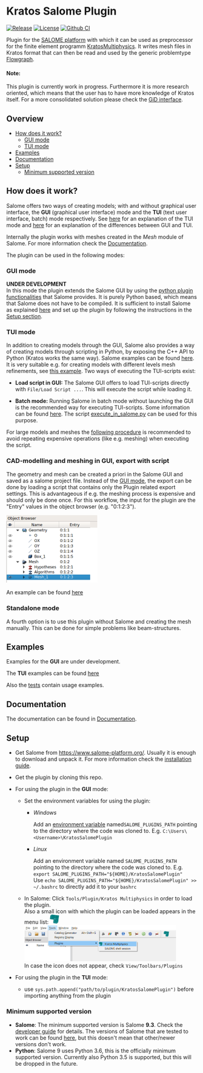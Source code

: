 # Kratos Salome Plugin

[![Release][release-image]][releases] [![License][license-image]][license] [![Github CI][CI-image]][CI-link]

[release-image]: https://img.shields.io/badge/release-1.0.0-green.svg?style=flat
[releases]: https://github.com/KratosMultiphysics/KratosSalomePlugin/releases

[license-image]: https://img.shields.io/badge/License-BSD%203--Clause-blue.svg
[license]: https://github.com/KratosMultiphysics/KratosSalomePlugin/blob/master/LICENSE

[CI-image]: https://github.com/KratosMultiphysics/KratosSalomePlugin/workflows/Plugin%20CI/badge.svg
[CI-link]: https://github.com/KratosMultiphysics/KratosSalomePlugin/actions?query=workflow%3A%22Plugin+CI%22

Plugin for the [SALOME platform](https://www.salome-platform.org/) with which it can be used as preprocessor for the finite element programm [KratosMultiphysics](https://github.com/KratosMultiphysics/Kratos).
It writes mesh files in Kratos format that can then be read and used by the generic problemtype [Flowgraph](https://github.com/KratosMultiphysics/Flowgraph).

#### Note:
This plugin is currently work in progress. Furthermore it is more research oriented, which means that the user has to have more knowledge of Kratos itself.
For a more consolidated solution please check the [GiD interface](https://github.com/KratosMultiphysics/GiDInterface).

## Overview
- [How does it work?](#how-does-it-work)
  - [GUI mode](#gui-mode)
  - [TUI mode](#tui-mode)
- [Examples](#examples)
- [Documentation](#documentation)
- [Setup](#setup)
  - [Minimum supported version](#minimum-supported-version)

## How does it work?
Salome offers two ways of creating models; with and without graphical user interface, the **GUI** (graphical user interface) mode and the **TUI** (text user interface, batch) mode respectively. See [here](https://www.salome-platform.org/user-section/faq/faq#_faq_003_07) for an explanation of the TUI mode and [here](https://www.salome-platform.org/user-section/faq/faq#_faq_003_08) for an explanation of the differences between GUI and TUI.

Internally the plugin works with meshes created in the _Mesh_ module of Salome. For more information check the [Documentation](documentation).

The plugin can be used in the following modes:


### GUI mode
**UNDER DEVELOPMENT**\
In this mode the plugin extends the Salome GUI by using the [python plugin functionalities](https://docs.salome-platform.org/9/gui/GUI/using_pluginsmanager.html#) that Salome provides. It is purely Python based, which means that Salome does not have to be compiled. It is sufficient to install Salome as explained [here](documentation/install_salome.md) and set up the plugin by following the instructions in the [Setup section](#Setup).

### TUI mode
In addition to creating models through the GUI, Salome also provides a way of creating models through scripting in Python, by exposing the C++ API to Python (Kratos works the same way). Salome examples can be found [here](https://www.salome-platform.org/user-section/tui-examples).\
It is very suitable e.g. for creating models with different levels mesh refinements, see [this example](tui_examples/flow_cylinder).
Two ways of executing the TUI-scripts exist:

- **Load script in GUI:**
The Salome GUI offers to load TUI-scripts directly with `File/Load Script ...`. This will execute the script while loading it.

- **Batch mode:**
Running Salome in batch mode without launching the GUI is the recommended way for executing TUI-scripts. Some information can be found [here](https://stackoverflow.com/questions/13266480/running-salome-script-without-graphics). The script [execute_in_salome.py](execute_in_salome.py) can be used for this purpose.

For large models and meshes the [following procedure](#cad-modelling-and-meshing-in-gui-export-with-script) is recommended to avoid repeating expensive operations (like e.g. meshing) when executing the script.

### CAD-modelling and meshing in GUI, export with script

The geometry and mesh can be created a priori in the Salome GUI and saved as a salome project file.
Instead of the [GUI mode](#gui-mode), the export can be done by loading a script that contains only the Plugin related export settings.
This is advantageous if e.g. the meshing process is expensive and should only be done once.
For this workflow, the input for the plugin are the "Entry" values in the object browser (e.g. "0:1:2:3").

<img src="documentation/object_browser.png" width="240">

An example can be found [here](tui_examples/shell_using_salome_GUI_model)

### Standalone mode
A fourth option is to use this plugin without Salome and creating the mesh manually. This can be done for simple problems like beam-structures.

## Examples
Examples for the **GUI** are under development.

The **TUI** examples can be found [here](tui_examples)

Also the [tests](tests) contain usage examples.

## Documentation
The documentation can be found in [Documentation](documentation).

## Setup
  - Get Salome from <https://www.salome-platform.org/>. Usually it is enough to download and unpack it. For more information check the [installation guide](documentation/install_salome.md).

  - Get the plugin by cloning this repo.

  - For using the plugin in the **GUI** mode:
    - Set the environment variables for using the plugin:
      - _Windows_

          Add an [environment variable](https://www.computerhope.com/issues/ch000549.htm) named`SALOME_PLUGINS_PATH` pointing to the directory where the code was cloned to.
          E.g. `C:\Users\<Username>\KratosSalomePlugin`

      - _Linux_

          Add an environment variable named `SALOME_PLUGINS_PATH` pointing to the directory where the code was cloned to.
          E.g. `export SALOME_PLUGINS_PATH="${HOME}/KratosSalomePlugin"`\
          Use `echo SALOME_PLUGINS_PATH="${HOME}/KratosSalomePlugin" >> ~/.bashrc` to directly add it to your `bashrc`

    - In Salome: Click `Tools/Plugin/Kratos Multiphysics` in order to load the plugin.\
        Also a small icon with which the plugin can be loaded appears in the menu list: <img src="kratos_salome_plugin/misc/kratos_logo.png" width="24">
        <img src="documentation/load_plugin.png" width="400">\
        In case the icon does not appear, check `View/Toolbars/Plugins`

  - For using the plugin in the **TUI** mode:
    - use `sys.path.append("path/to/plugin/KratosSalomePlugin")` before importing anything from the plugin

### Minimum supported version
- **Salome**: The minimum supported version is Salome **9.3**. Check the [developer guide](documentation/developer_guide.md#minimum-supported-version) for details. The versions of Salome that are tested to work can be found [here](kratos_salome_plugin/version.py), but this doesn't mean that other/newer versions don't work.
- **Python**: Salome 9 uses Python 3.6, this is the officially minimum supported version. Currently also Python 3.5 is supported, but this will be dropped in the future.

<!-- ## Quick start
how to start ...
Maybe add a video? -->


<!--
## Contributors
The initiator and main developer of this Plugin is [Philipp Bucher](https://github.com/philbucher).

## Acknowledgements -->
